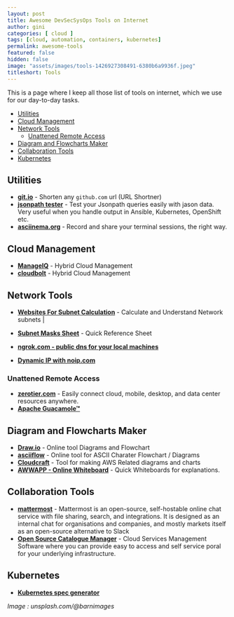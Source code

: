 ```yaml
---
layout: post
title: Awesome DevSecSysOps Tools on Internet
author: gini
categories: [ cloud ]
tags: [cloud, automation, containers, kubernetes]
permalink: awesome-tools
featured: false
hidden: false
image: "assets/images/tools-1426927308491-6380b6a9936f.jpeg"
titleshort: Tools
---
```


This is a page where I keep all those list of tools on internet, which we use for our day-to-day tasks.

- [Utilities](#utilities)
- [Cloud Management](#cloud-management)
- [Network Tools](#network-tools)
  - [Unattened Remote Access](#unattened-remote-access)
- [Diagram and Flowcharts Maker](#diagram-and-flowcharts-maker)
- [Collaboration Tools](#collaboration-tools)
- [Kubernetes](#kubernetes)

## Utilities

- **[git.io](https://git.io/)** - Shorten any `github.com` url (URL Shortner)
- **[jsonpath tester](https://jsonpath.com/)** - Test your Jsonpath queries easily with jason data. Very useful when you handle output in Ansible, Kubernetes, OpenShift etc.
- **[asciinema.org](https://asciinema.org)** - Record and share your terminal sessions, the right way.

## Cloud Management

- **[ManageIQ](https://www.manageiq.org/)** - Hybrid Cloud Management
- **[cloudbolt](https://www.cloudbolt.io/)** - Hybrid Cloud Management

## Network Tools

- **[Websites For Subnet Calculation](https://www.techbeatly.com/2018/01/4-websites-you-can-use-for-subnet-calculation.html)** - Calculate and Understand Network subnets | 
- **[Subnet Masks Sheet](https://www.techbeatly.com/2015/10/subnet-mask-information-quick-reference-sheet.html/)** - Quick Reference Sheet

- **[ngrok.com - public dns for your local machines](https://ngrok.com/)**

- **[Dynamic IP with noip.com](https://www.noip.com/)**

### Unattened Remote Access
- **[zerotier.com](https://www.zerotier.com/)** - Easily connect cloud, mobile, desktop, and data center resources anywhere.
- **[Apache Guacamole™](https://guacamole.apache.org/)**
   
## Diagram and Flowcharts Maker

- **[Draw.io](https://www.draw.io/)** - Online tool Diagrams and Flowchart
- **[asciiflow](http://asciiflow.com/)** - Online tool for ASCII Charater Flowchart / Diagrams
- **[Cloudcraft](https://cloudcraft.co/)** - Tool for making AWS Related diagrams and charts
- **[AWWAPP - Online Whiteboard](https://awwapp.com/)** - Quick Whiteboards for explanations.

## Collaboration Tools 

- **[mattermost](https://mattermost.com/)** - Mattermost is an open-source, self-hostable online chat service with file sharing, search, and integrations. It is designed as an internal chat for organisations and companies, and mostly markets itself as an open-source alternative to Slack 
- **[Open Source Catalogue Manager](https://openservicecatalogmanager.org/)** -  Cloud Services Management Software where you can provide easy to access and self service poral for your underlying infrastructure.

## Kubernetes
- **[Kubernetes spec generator](https://install.portworx.com)**



*Image : unsplash.com/@barnimages*